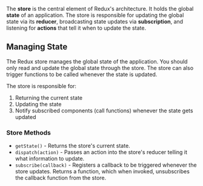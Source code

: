 The **store** is the central element of Redux's architecture. It holds the global **state** of an application. The store is responsible for updating the global state via its **reducer**, broadcasting state updates via **subscription**, and listening for **actions** that tell it when to update the state.

## Managing State
The Redux store manages the global state of the application. You should only read and update the global state through the store. The store can also trigger functions to be called whenever the state is updated.

The store is responsible for:

1. Returning the current state
2. Updating the state
3. Notify subscribed components (call functions) whenever the state gets updated

### Store Methods
- `getState()` - Returns the store's current state.
- `dispatch(action)` - Passes an action into the store's reducer telling it what information to update.
- `subscribe(callback)` - Registers a callback to be triggered whenever the store updates. Returns a function, which when invoked, unsubscribes the callback function from the store.
